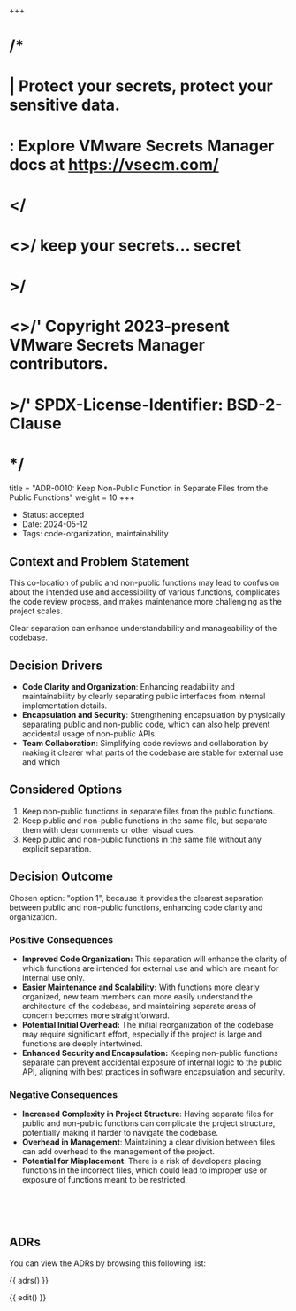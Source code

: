 +++
# /*
# |    Protect your secrets, protect your sensitive data.
# :    Explore VMware Secrets Manager docs at https://vsecm.com/
# </
# <>/  keep your secrets... secret
# >/
# <>/' Copyright 2023-present VMware Secrets Manager contributors.
# >/'  SPDX-License-Identifier: BSD-2-Clause
# */

title = "ADR-0010: Keep Non-Public Function in Separate Files from the Public Functions"
weight = 10
+++

- Status: accepted 
- Date: 2024-05-12 
- Tags: code-organization, maintainability 

## Context and Problem Statement

This co-location of public and non-public functions may lead to confusion about 
the intended use and accessibility of various functions, complicates the code 
review process, and makes maintenance more challenging as the project scales. 

Clear separation can enhance understandability and manageability of the codebase.

## Decision Drivers

- **Code Clarity and Organization**: Enhancing readability and maintainability 
  by clearly separating public interfaces from internal implementation details.
- **Encapsulation and Security**: Strengthening encapsulation by physically 
  separating public and non-public code, which can also help prevent accidental 
  usage of non-public APIs.
- **Team Collaboration**: Simplifying code reviews and collaboration by making 
  it clearer what parts of the codebase are stable for external use and which 

## Considered Options

1. Keep non-public functions in separate files from the public functions.
2. Keep public and non-public functions in the same file, but separate them 
   with clear comments or other visual cues.
3. Keep public and non-public functions in the same file without any explicit 
   separation.

## Decision Outcome

Chosen option: "option 1", because it provides the clearest separation between
public and non-public functions, enhancing code clarity and organization.

### Positive Consequences

- **Improved Code Organization:** This separation will enhance the clarity of 
   which functions are intended for external use and which are meant for internal 
   use only.
- **Easier Maintenance and Scalability:** With functions more clearly organized, 
   new team members can more easily understand the architecture of the codebase, 
   and maintaining separate areas of concern becomes more straightforward.
- **Potential Initial Overhead:** The initial reorganization of the codebase may 
   require significant effort, especially if the project is large and functions 
   are deeply intertwined.
- **Enhanced Security and Encapsulation:** Keeping non-public functions separate 
   can prevent accidental exposure of internal logic to the public API, aligning 
   with best practices in software encapsulation and security.

### Negative Consequences

- **Increased Complexity in Project Structure**: Having separate files for public 
  and non-public functions can complicate the project structure, potentially 
  making it harder to navigate the codebase.
- **Overhead in Management**: Maintaining a clear division between files can 
  add overhead to the management of the project.
- **Potential for Misplacement**: There is a risk of developers placing functions 
  in the incorrect files, which could lead to improper use or exposure of 
  functions meant to be restricted.

<p>&nbsp;</p>
<p>&nbsp;</p>

## ADRs

You can view the ADRs by browsing this following list:

{{ adrs() }}

{{ edit() }}
